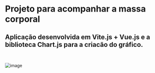 # Projeto para acompanhar a massa corporal

## Aplicação desenvolvida em Vite.js + Vue.js e a biblioteca Chart.js para a criacão do gráfico.

<br>

![image](https://github.com/GabrielSales10/Acompanhamento-de-peso/assets/99056850/3569949d-2980-4e43-b156-70e6d2f6ee5b)
